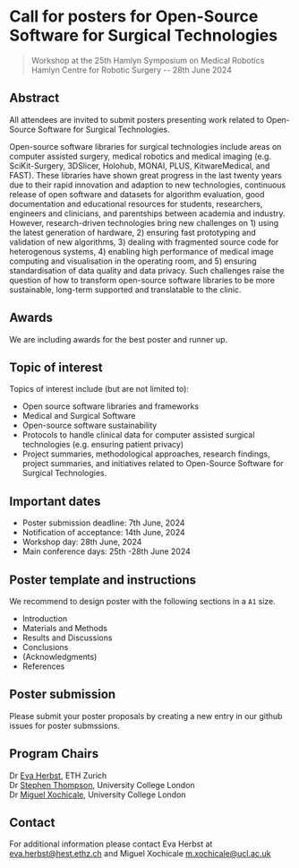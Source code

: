# Call for posters for Open-Source Software for Surgical Technologies
> Workshop at the 25th Hamlyn Symposium on Medical Robotics
> Hamlyn Centre for Robotic Surgery -- 28th June 2024

## Abstract
All attendees are invited to submit posters presenting work related to Open-Source Software for Surgical Technologies.

Open-source software libraries for surgical technologies include areas on computer assisted surgery, medical robotics and medical imaging (e.g. SciKit-Surgery, 3DSlicer, Holohub, MONAI, PLUS, KitwareMedical, and FAST). These libraries have shown great progress in the last twenty years due to their rapid innovation and adaption to new technologies, continuous release of open software and datasets for algorithm evaluation, good documentation and educational resources for students, researchers, engineers and clinicians, and parentships between academia and industry. However, research-driven technologies bring new challenges on 1) using the latest generation of hardware, 2) ensuring fast prototyping and validation of new algorithms, 3) dealing with fragmented source code for heterogenous systems, 4) enabling high performance of medical image computing and visualisation in the operating room, and 5) ensuring standardisation of data quality and data privacy. Such challenges raise the question of how to transform open-source software libraries to be more sustainable, long-term supported and translatable to the clinic. 

## Awards
We are including awards for the best poster and runner up.

## Topic of interest
Topics of interest include (but are not limited to):
* Open source software libraries and frameworks
* Medical and Surgical Software
* Open-source software sustainability
* Protocols to handle clinical data for computer assisted surgical technologies (e.g. ensuring patient privacy)
* Project summaries, methodological approaches, research findings, project summaries, and initiatives related to Open-Source Software for Surgical Technologies.


## Important dates
* Poster submission deadline: 7th June, 2024
* Notification of acceptance: 14th June, 2024
* Workshop day: 28th June, 2024
* Main conference days: 25th -28th June 2024

## Poster template and instructions
We recommend to design poster with the following sections in a `A1` size. 
* Introduction
* Materials and Methods
* Results and Discussions
* Conclusions
* (Acknowledgments)
* References

## Poster submission
Please submit your poster proposals by creating a new entry in our github issues for poster submssions.

## Program Chairs
Dr [Eva Herbst](https://evaherbst.github.io/personal_website/), ETH Zurich   
Dr [Stephen Thompson](https://mxochicale.github.io/), University College London   
Dr [Miguel Xochicale](https://mxochicale.github.io/), University College London    

## Contact 
For additional information please contact Eva Herbst at eva.herbst@hest.ethz.ch and Miguel Xochicale m.xochicale@ucl.ac.uk

